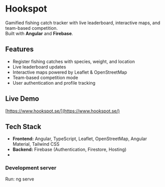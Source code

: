 # Hookspot 

Gamified fishing catch tracker with live leaderboard, interactive maps, and team-based competition.  
Built with **Angular** and **Firebase**.

## Features
- Register fishing catches with species, weight, and location
- Live leaderboard updates
- Interactive maps powered by Leaflet & OpenStreetMap
- Team-based competition mode
- User authentication and profile tracking

## Live Demo
[https://www.hookspot.se/](https://www.hookspot.se/)

## Tech Stack
- **Frontend:** Angular, TypeScript, Leaflet, OpenStreetMap, Angular Material, Tailwind CSS
- **Backend:** Firebase (Authentication, Firestore, Hosting)
- 
### Development server
Run:
ng serve
